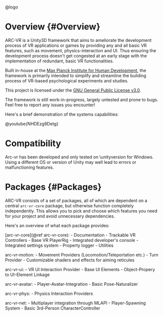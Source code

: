 @logo

# Overview {#Overview}

ARC-VR is a Unity3D framework that aims to ameliorate the development process of VR applications or games by providing any and all basic VR features, such as movement, physics-interaction and UI. Thus ensuring the development process doesn't get congested at an early stage with the implementation of redundant, basic VR functionalities.

Built in-house at the [Max Planck Institute for Human Development](https://www.mpib-berlin.mpg.de/en), the framework is primarily intended to simplify and streamline the building process of VR-based psychological experiments and studies.

This project is licensed under the [GNU General Public License v3.0](https://github.com/MPIB/arc-vr/blob/main/LICENSE).

The framework is still work-in-progress, largely untested and prone to bugs. Feel free to report any issues you encounter!

Here's a brief demonstration of the systems capabilities:

@youtube{NHDEzg9Detg}

# Compatibility

Arc-vr has been developed and only tested on \unityversion for Windows. Using a different OS or version of Unity may well lead to errors or malfunctioning features.

# Packages {#Packages}

ARC-VR consists of a set of packages, all of which are dependent on a central `arc-vr-core` package, but otherwise function completely independently.
This allows you to pick and choose which features you need for your project and avoid unnecessary dependencies.

Here's an overview of what each package provides:

[arc-vr-core](@ref arc-vr-core):
	- Documentation
	- Trackable VR Controllers
	- Base VR PlayerRig
	- Integrated developer's console
	- Integrated settings system
	- Property logger
	- Utilities

arc-vr-motion:
	- Movement Providers (Locomotion/Teleportation etc.)
	- Turn Provider
	- Customizable shaders and effects for aiming reticules

arc-vr-ui:
	- VR UI Interaction Provider
	- Base UI Elements
	- Object-Propery to UI-Element Linkage

arc-vr-avatar:
	- Player-Avatar-Integration
	- Basic Pose-Naturalizer

arc-vr-phys:
	- Physics Interaction Providers

arc-vr-net:
	- Multiplayer integration through MLAPI
	- Player-Spawning System
	- Basic 3rd-Person CharacterController
